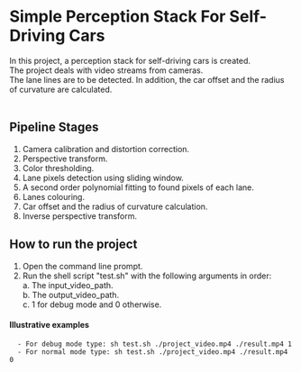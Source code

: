 # Simple Perception Stack For Self-Driving Cars
In this project, a perception stack for self-driving cars is created. <br />
The project deals with video streams from cameras. <br />
The lane lines are to be detected. In addition, the car offset and the radius of curvature are calculated. <br />
<br />
## Pipeline Stages 
1. Camera calibration and distortion correction.<br />
2. Perspective transform.<br />
3. Color thresholding.<br />
4. Lane pixels detection using sliding window.<br />
5. A second order polynomial fitting to found pixels of each lane.<br />
6. Lanes colouring.<br />
7. Car offset and the radius of curvature calculation.<br />
8. Inverse perspective transform.<br />
## How to run the project
1. Open the command line prompt.<br />
2. Run the shell script "test.sh" with the following arguments in order:<br />
    a. The input_video_path.<br />
    b. The output_video_path.<br />
    c. 1 for debug mode and 0 otherwise.<br />
#### Illustrative examples
      - For debug mode type: sh test.sh ./project_video.mp4 ./result.mp4 1
      - For normal mode type: sh test.sh ./project_video.mp4 ./result.mp4 0

